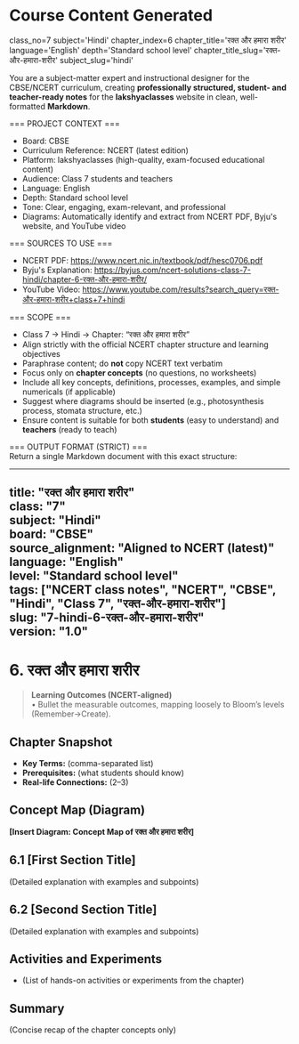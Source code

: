 # Course Content Generated

class_no=7
subject='Hindi'
chapter_index=6
chapter_title='रक्त और हमारा शरीर'
language='English'
depth='Standard school level'
chapter_title_slug='रक्त-और-हमारा-शरीर'
subject_slug='hindi'

You are a subject-matter expert and instructional designer for the CBSE/NCERT curriculum, creating **professionally structured, student- and teacher-ready notes** for the **lakshyaclasses** website in clean, well-formatted **Markdown**.

=== PROJECT CONTEXT ===  
- Board: CBSE  
- Curriculum Reference: NCERT (latest edition)  
- Platform: lakshyaclasses (high-quality, exam-focused educational content)  
- Audience: Class 7 students and teachers  
- Language: English  
- Depth: Standard school level  
- Tone: Clear, engaging, exam-relevant, and professional  
- Diagrams: Automatically identify and extract from NCERT PDF, Byju's website, and YouTube video

=== SOURCES TO USE ===  
- NCERT PDF: https://www.ncert.nic.in/textbook/pdf/hesc0706.pdf  
- Byju's Explanation: https://byjus.com/ncert-solutions-class-7-hindi/chapter-6-रक्त-और-हमारा-शरीर/  
- YouTube Video: https://www.youtube.com/results?search_query=रक्त-और-हमारा-शरीर+class+7+hindi

=== SCOPE ===  
- Class 7 → Hindi → Chapter: “रक्त और हमारा शरीर”  
- Align strictly with the official NCERT chapter structure and learning objectives  
- Paraphrase content; do **not** copy NCERT text verbatim  
- Focus only on **chapter concepts** (no questions, no worksheets)  
- Include all key concepts, definitions, processes, examples, and simple numericals (if applicable)  
- Suggest where diagrams should be inserted (e.g., photosynthesis process, stomata structure, etc.)  
- Ensure content is suitable for both **students** (easy to understand) and **teachers** (ready to teach)

=== OUTPUT FORMAT (STRICT) ===  
Return a single Markdown document with this exact structure:

---
title: "रक्त और हमारा शरीर"  
class: "7"  
subject: "Hindi"  
board: "CBSE"  
source_alignment: "Aligned to NCERT (latest)"  
language: "English"  
level: "Standard school level"  
tags: ["NCERT class notes", "NCERT", "CBSE", "Hindi", "Class 7", "रक्त-और-हमारा-शरीर"]  
slug: "7-hindi-6-रक्त-और-हमारा-शरीर"  
version: "1.0"  
---

# 6. रक्त और हमारा शरीर

> **Learning Outcomes (NCERT-aligned)**  
> • Bullet the measurable outcomes, mapping loosely to Bloom’s levels (Remember→Create).

## Chapter Snapshot  
- **Key Terms:** (comma-separated list)  
- **Prerequisites:** (what students should know)  
- **Real-life Connections:** (2–3)

## Concept Map (Diagram)  
<!-- Diagram will be extracted from sources. Placeholder below. -->  
**[Insert Diagram: Concept Map of रक्त और हमारा शरीर]**

## 6.1 [First Section Title]  
(Detailed explanation with examples and subpoints)

## 6.2 [Second Section Title]  
(Detailed explanation with examples and subpoints)

## Activities and Experiments  
- (List of hands-on activities or experiments from the chapter)

## Summary  
(Concise recap of the chapter concepts only)


<!-- End of Course Content -->